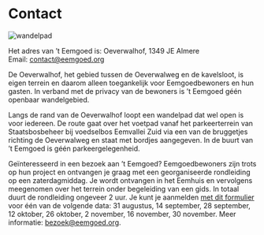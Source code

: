 # Contact

![wandelpad](/images/bordje-wandelpad.jpeg)

Het adres van ’t Eemgoed is: Oeverwalhof, 1349 JE Almere  
Email: [contact@eemgoed.org](mailto:contact@eemgoed.org)

De Oeverwalhof, het gebied tussen de Oeverwalweg en de kavelsloot, is eigen terrein en daarom alleen toegankelijk voor Eemgoedbewoners en hun gasten. In verband met de privacy van de bewoners is ’t Eemgoed géén openbaar wandelgebied.

Langs de rand van de Oeverwalhof loopt een wandelpad dat wel open is voor iedereen. De route gaat over het voetpad vanaf het parkeerterrein van Staatsbosbeheer bij voedselbos Eemvallei Zuid via een van de bruggetjes richting de Oeverwalweg en staat met bordjes aangegeven. In de buurt van ’t Eemgoed is géén parkeergelegenheid.

Geïnteresseerd in een bezoek aan ’t Eemgoed? Eemgoedbewoners zijn trots op hun project en ontvangen je graag met een georganiseerde rondleiding op een zaterdagmiddag. Je wordt ontvangen in het Eemhuis en vervolgens meegenomen over het terrein onder begeleiding van een gids. In totaal duurt de rondleiding ongeveer 2 uur. Je kunt je aanmelden [met dit formulier](http://www.google.com) voor één van de volgende data:
31 augustus, 14 september, 28 september, 12 oktober, 26 oktober, 2 november, 16 november, 30 november. Meer informatie: [bezoek@eemgoed.org](mailto:bezoek@eemgoed.org).
